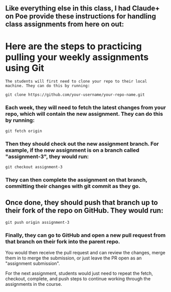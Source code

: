 ## Like everything else in this class, I had Claude+ on Poe provide these instructions for handling class assignments from here on out: 

# Here are the steps to practicing pulling your weekly assignments using Git


    The students will first need to clone your repo to their local machine. They can do this by running:


```
git clone https://github.com/your-username/your-repo-name.git
```

###    Each week, they will need to fetch the latest changes from your repo, which will contain the new assignment. They can do this by running:

```
git fetch origin
```

###    Then they should check out the new assignment branch. For example, if the new assignment is on a branch called "assignment-3", they would run:

```
git checkout assignment-3
```

###    They can then complete the assignment on that branch, committing their changes with git commit as they go.

##    Once done, they should push that branch up to their fork of the repo on GitHub. They would run:

```
git push origin assignment-3
```

###    Finally, they can go to GitHub and open a new pull request from that branch on their fork into the parent repo.

You would then receive the pull request and can review the changes, merge them in to merge the submission, or just leave the PR open as an "assignment submission".

For the next assignment, students would just need to repeat the fetch, checkout, complete, and push steps to continue working through the assignments in the course.

